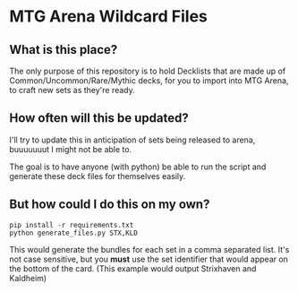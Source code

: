 # MTG Arena Wildcard Files

## What is this place?

The only purpose of this repository is to hold Decklists that are made up of Common/Uncommon/Rare/Mythic decks, for you to import into MTG Arena, to craft new sets as they're ready.

## How often will this be updated?

I'll try to update this in anticipation of sets being released to arena, buuuuuuut I might not be able to.

The goal is to have anyone (with python) be able to run the script and generate these deck files for themselves easily.

## But how could I do this on my own?

```
pip install -r requirements.txt
python generate_files.py STX,KLD
```

This would generate the bundles for each set in a comma separated list.
It's not case sensitive, but you **must** use the set identifier that would appear on the bottom of the card. (This example would output Strixhaven and Kaldheim)
